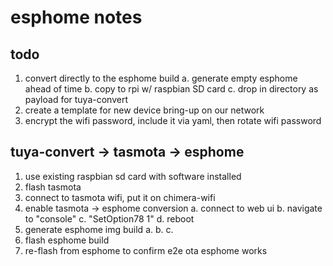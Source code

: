 # esphome notes

## todo

1. convert directly to the esphome build
  a. generate empty esphome ahead of time
  b. copy to rpi w/ raspbian SD card
  c. drop in directory as payload for tuya-convert
2. create a template for new device bring-up on our network
3. encrypt the wifi password, include it via yaml, then rotate wifi password

## tuya-convert -> tasmota -> esphome

1. use existing raspbian sd card with software installed
2. flash tasmota
3. connect to tasmota wifi, put it on chimera-wifi
4. enable tasmota -> esphome conversion
  a. connect to web ui
  b. navigate to "console"
  c. "SetOption78 1"
  d. reboot
5. generate esphome img build
  a. 
  b. 
  c. 
7. flash esphome build
8. re-flash from esphome to confirm e2e ota esphome works